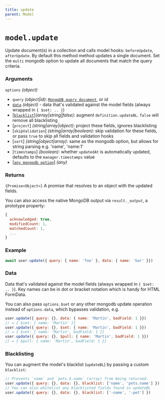 ```yaml
---
title: update
parent: Model
---
```


# `model.update`

Update document(s) in a collection and calls model hooks: `beforeUpdate`,  `afterUpdate`. By default this method method updates a single document. Set the `multi` mongodb option to update all documents that match the query criteria.

### Arguments

`options` *(object)*

- `query` *(object\|id)*: [`MongoDB query document`](https://www.mongodb.com/docs/v5.0/tutorial/query-documents/), or id
- [`data`](#data) *(object)* - data that's validated against the model fields (always wrapped in `{ $set: .. }`)
- [[`blacklist`](#blacklisting)]*(array\|string\|false)*: augment `definition.updateBL`. `false` will remove all blacklisting
- [`project`] *(string\|array\|object)*: project these fields, ignores blacklisting
- [`skipValidation`] *(string\|array\|boolean)*:  skip validation for these fields, or pass `true` to skip all fields and validation hooks
- [`sort`] *(string\|object\|array)*: same as the mongodb option, but  allows for string parsing e.g. 'name', 'name:1'
- [`timestamps`] *(boolean)*: whether `updatedAt` is automatically updated, defaults to the `manager.timestamps` value
- [[`any mongodb option`](https://mongodb.github.io/node-mongodb-native/5.9/classes/Collection.html#updateMany)] *(any)*

### Returns

`{Promise<Object>}` A promise that resolves to an object with the updated fields.
 
You can also access the native MongoDB output via `result._output`, a prototype property:
```js
{
  acknowledged: true,
  modifiedCount: 1,
  matchedCount: 1,
  ...
}
```

### Example

```js
await user.update({ query: { name: 'foo' }, data: { name: 'bar' }})
```

### Data

Data that's validated against the model fields (always wrapped in `{ $set: .. }`). Key names can be in dot or bracket notation which is handy for HTML FormData.

You can also pass `options.$set` or any other mongodb update operation instead of `options.data`, which bypasses validation, e.g.

```js
user.update({ query: {}, data: { name: 'Martin', badField: 1 }})
// = { $set: { name: 'Martin' }}
user.update({ query: {}, $set: { name: 'Martin', badField: 1 }})
// = { $set: { name: 'Martin', badField: 1 }}
user.update({ query: {}, $pull: { name: 'Martin', badField: 1 }})
// = { $pull: { name: 'Martin', badField: 1 }}
```

### Blacklisting

You can augment the model's blacklist (`updateBL`) by passing a custom `blacklist`:

```js
// Prevents `name` and `pets.$.name` (array) from being returned.
user.update({ query: {}, data: {}, blacklist: ['name', 'pets.name'] })
// You can also whitelist any blacklisted fields found in updateBL
user.update({ query: {}, data: {}, blacklist: ['-name', '-pet'] })
